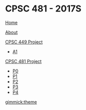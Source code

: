 # CPSC 481 - 2017S

[Home](index.md)

[About](about.md)

[CPSC 449 Project]()
  * [A1](CPSC449.md)

[CPSC 481 Project]()

  * [P0](p0.md)
  * [P1](p1.md)
  * [P2](p2.md)
  * [P3](p3.md)
  * [P4](p4.md)
  
[gimmick:theme](slate)



